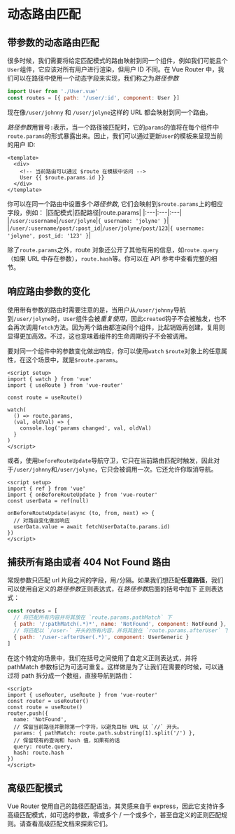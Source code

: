 # 动态路由匹配

## 带参数的动态路由匹配

很多时候，我们需要将给定匹配模式的路由映射到同一个组件，例如我们可能且个`User`组件，它应该对所有用户进行渲染，但用户 ID 不同。在 Vue Router 中，我们可以在路径中使用一个动态字段来实现，我们称之为*路径参数*

```js
import User from './User.vue'
const routes = [{ path: '/user/:id', component: User }]
```

现在像`/user/johnny` 和 `/user/jolyne`这样的 URL 都会映射到同一个路由。

*路径参数*用冒号`:`表示，当一个路径被匹配时，它的`params`的值将在每个组件中`route.params`的形式暴露出来。因止，我们可以通过更新`User`的模板来呈现当前的用户 ID:

```vue
<template>
  <div>
    <!-- 当前路由可以通过 $route 在模板中访问 -->
    User {{ $route.params.id }}
  </div>
</template>
```

你可以在同一个路由中设置多个*路径参数*, 它们会映射到`$route.params`上的相应字段，例如：
|匹配模式|匹配路径|route.params|
|:---|:---|:---|
|`/user/:username`|`/user/jolyne`|`{ username: 'jolyne' }`|
|`/user/:username/post/:post_id`|`/user/jolyne/post/123`|`{ username: 'jolyne', post_id: '123' }`|

除了`route.params`之外，route 对象还公开了其他有用的信息，如`route.query`（如果 URL 中存在参数），`route.hash`等。你可以在 API 参考中查看完整的细节。

## 响应路由参数的变化

使用带有参数的路由时需要注意的是，当用户从`/user/johnny`导航到`/user/jolyne`时，`User`组件会被*重复使用*，因此`created`钩子不会被触发，也不会再次调用`fetch`方法。因为两个路由都渲染同个组件，比起销毁再创建，复用则显得更加高效。不过，这也意味着组件的生命周期钩子不会被调用。

要对同一个组件中的参数变化做出响应，你可以使用`watch` `$route`对象上的任意属性，在这个场景中，就是`$route.params`。

```vue
<script setup>
import { watch } from 'vue'
import { useRoute } from 'vue-router'

const route = useRoute()

watch(
  () => route.params,
  (val, oldVal) => {
    console.log('params changed', val, oldVal)
  }
)
</script>
```

或者，使用`beforeRouteUpdate`导航守卫，它只在当前路由匹配时触发，因此对于`/user/johnny`和`/user/jolyne`，它只会被调用一次。它还允许你取消导航。

```vue
<script setup>
import { ref } from 'vue'
import { onBeforeRouteUpdate } from 'vue-router'
const userData = ref(null)

onBeforeRouteUpdate(async (to, from, next) => {
  // 对路由变化做出响应
  userData.value = await fetchUserData(to.params.id)
})
</script>
```

## 捕获所有路由或者 404 Not Found 路由

常规参数只匹配 url 片段之间的字段，用`/`分隔。如果我们想匹配**任意路径**，我们可以使用自定义的*路径参数*正则表达式，在*路径参数*后面的括号中加下 正则表达式：

```js
const routes = [
  // 将匹配所有内容并将其放在 `route.params.pathMatch` 下
  { path: '/:pathMatch(.*)*', name: 'NotFound', component: NotFound },
  // 将匹配以 `/user-` 开头的所有内容，并将其放在 `route.params.afterUser` 下
  { path: '/user-:afterUser(.*)', component: UserGeneric }
]
```

在这个特定的场景中，我们在括号之间使用了自定义正则表达式，并将 pathMatch 参数标记为可选可重复。这样做是为了让我们在需要的时候，可以通过将 path 拆分成一个数组，直接导航到路由：

```vue
<script>
import { useRouter, useRoute } from 'vue-router'
const router = useRouter()
const route = useRoute()
router.push({
  name: 'NotFound',
  // 保留当前路径并删除第一个字符，以避免目标 URL 以 `//` 开头。
  params: { pathMatch: route.path.substring(1).split('/') },
  // 保留现有的查询和 hash 值，如果有的话
  query: route.query,
  hash: route.hash
})
</script>
```

## 高级匹配模式

Vue Router 使用自己的路径匹配语法，其灵感来自于 express，因此它支持许多高级匹配模式，如可选的参数，零或多个 / 一个或多个，甚至自定义的正则匹配规则。请查看高级匹配文档来探索它们。
